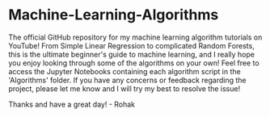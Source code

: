 # Machine-Learning-Algorithms
The official GitHub repository for my machine learning algorithm tutorials on YouTube! From Simple Linear Regression to complicated Random Forests, this is the ultimate beginner's guide to machine learning, and I really hope you enjoy looking through some of the algorithms on your own! Feel free to access the Jupyter Notebooks containing each algorithm script in the 'Algorithms' folder. If you have any concerns or feedback regarding the project, please let me know and I will try my best to resolve the issue! 

Thanks and have a great day! - Rohak
